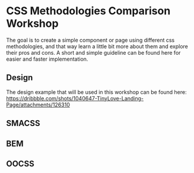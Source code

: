 # CSS Methodologies Comparison Workshop
The goal is to create a simple component or page using different css methodologies, and that way learn a little bit more about them and explore their pros and cons. A short and simple guideline can be found here for easier and faster implementation.

## Design
The design example that will be used in this workshop can be found here: https://dribbble.com/shots/1040647-TinyLove-Landing-Page/attachments/126310

## SMACSS


## BEM


## OOCSS

